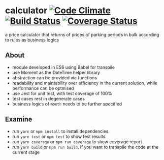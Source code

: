 # calculator [![Code Climate](https://codeclimate.com/github/zhenyulin/calculator/badges/gpa.svg)](https://codeclimate.com/github/zhenyulin/calculator) [![Build Status](https://travis-ci.org/zhenyulin/calculator.svg?branch=master)](https://travis-ci.org/zhenyulin/calculator) [![Coverage Status](https://coveralls.io/repos/github/zhenyulin/calculator/badge.svg?branch=master)](https://coveralls.io/github/zhenyulin/calculator?branch=master)

a price calculator that returns of prices of parking periods in bulk according to rules as business logics

## About

 * module developed in ES6 using Babel for transpile
 * use Moment as the DateTime helper library
 * abstraction can be provided via functions
 * readability and maintability over efficiency in the current solution, while performance can be optmised
 * use Jest for unit test, with test coverage of 100%
 * test cases rest in degenerate cases
 * business logics of `month` needs to be further specified

## Examine

 * run `yarn` or `npm install` to install dependencies
 * run `yarn test` or `npm test` to show test results
 * run `yarn coverage` or `npm run coverage` to show coverage report
 * run `yarn build` or `npm run build`, if you want to transpile the code at the current stage
